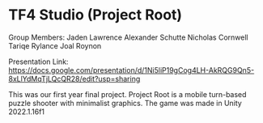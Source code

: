 # TF4 Studio (Project Root)

Group Members:
Jaden Lawrence
Alexander Schutte
Nicholas Cornwell
Tariqe Rylance
Joal Roynon

Presentation Link:
https://docs.google.com/presentation/d/1Ni5liP19gCog4LH-AkRQG9Qn5-8xLlYdMqTjLQcQR28/edit?usp=sharing

This was our first year final project. Project Root is a mobile turn-based puzzle shooter with minimalist graphics. 
The game was made in Unity 2022.1.16f1
